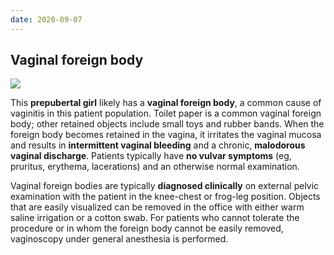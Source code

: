 ```yaml
---
date: 2020-09-07
---
```


## Vaginal foreign body

<!-- vaginal foreign body symptoms -->

![](https://photos.thisispiggy.com/file/wikiFiles/image-20191205162238301.png)

This **prepubertal girl** likely has a **vaginal foreign body**, a common cause of vaginitis in this patient population. Toilet paper is a common vaginal foreign body; other retained objects include small toys and rubber bands. When the foreign body becomes retained in the vagina, it irritates the vaginal mucosa and results in **intermittent vaginal bleeding** and a chronic, **malodorous vaginal discharge**. Patients typically have **no vulvar symptoms** (eg, pruritus, erythema, lacerations) and an otherwise normal examination.

Vaginal foreign bodies are typically **diagnosed clinically** on external pelvic examination with the patient in the knee-chest or frog-leg position. Objects that are easily visualized can be removed in the office with either warm saline irrigation or a cotton swab. For patients who cannot tolerate the procedure or in whom the foreign body cannot be easily removed, vaginoscopy under general anesthesia is performed.
